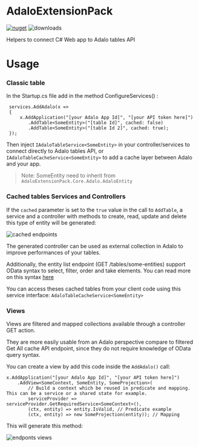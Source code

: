 # AdaloExtensionPack

[![nuget](https://img.shields.io/nuget/v/AdaloExtensionPack.Core)](https://www.nuget.org/packages/AdaloExtensionPack.Core) ![downloads](https://img.shields.io/nuget/dt/AdaloExtensionPack.Core)

Helpers to connect C# Web app to Adalo tables API

# Usage

### Classic table

In the Startup.cs file add in the method ConfigureServices() :

     services.AddAdalo(x =>
     {
         x.AddApplication("[your Adalo App Id]", "[your API token here]")
            .AddTable<SomeEntity>("[table Id]", cached: false)
            .AddTable<SomeEntity>("[table Id 2]", cached: true);
     });

Then inject `IAdaloTableService<SomeEntity>` in your controller/services to connect directly to Adalo tables API,
or `IAdaloTableCacheService<SomeEntity>` to add a cache layer between Adalo and your app.

> Note: SomeEntity need to inherit from `AdaloExtensionPack.Core.Adalo.AdaloEntity`

### Cached tables Services and Controllers

If the `cached` parameter is set to the `true` value in the call to `AddTable`, a service and a controller with methods to create,
read, update and delete this type of entity will be generated:

![cached endpoints](https://i.imgur.com/ZGPUPYQ.png)

The generated controller can be used as external collection in Adalo to improve performances of your tables.

Additionally, the entity list endpoint (GET /tables/some-entities) support OData syntax to select, filter, order and take elements. 
You can read more on this syntax [here](https://www.odata.org/getting-started/basic-tutorial/#queryData)

You can access theses cached tables from your client code using this service interface: `AdaloTableCacheService<SomeEntity>`

### Views

Views are filtered and mapped collections available through a controller GET action.

They are more easily usable from an Adalo perspective compare to filtered Get All cache API endpoint, since they do not require knowledge of OData query syntax.

You can create a view by add this code inside the `AddAdalo()` call:

    x.AddApplication("[your Adalo App Id]", "[your API token here]")
        .AddView<SomeContext, SomeEntity, SomeProjection>(
            // Build a context which be reused in predicate and mapping. This can be a service or a shared state for example.
            serviceProvider => serviceProvider.GetRequiredService<SomeContext>(), 
            (ctx, entity) => entity.IsValid, // Predicate example
            (ctx, entity) => new SomeProjection(entity)); // Mapping

This will generate this method:

![endponts views](https://i.imgur.com/KBTHjBi.png)
